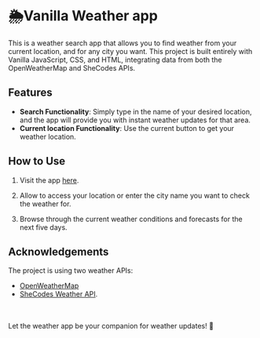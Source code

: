 # 🌦️Vanilla Weather app

This is a weather search app that allows you to find weather from your current location, and for any city you want. This project is built entirely with Vanilla JavaScript, CSS, and HTML, integrating data from both the OpenWeatherMap and SheCodes APIs.

## Features
- **Search Functionality**: Simply type in the name of your desired location, and the app will provide you with instant weather updates for that area.
- **Current location Functionality**: Use the current button to get your weather location.
## How to Use

1.  Visit the app [here](https://www.weatherly-app.com/).
    
2.  Allow to access your location or enter the city name you want to check the weather for.
    
3.  Browse through the current weather conditions and forecasts for the next five days.
    

## Acknowledgements

The project is using two weather APIs:
-  [OpenWeatherMap](https://openweathermap.org/api) 
- [SheCodes Weather API](https://www.shecodes.io/learn/apis/weather). 

\
\
Let the weather app be your companion for weather updates! 🌈
